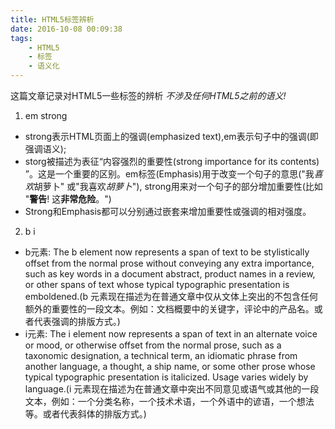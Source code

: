 ```yaml
---
title: HTML5标签辨析
date: 2016-10-08 00:09:38
tags:
	- HTML5
	- 标签
	- 语义化
---
```

这篇文章记录对HTML5一些标签的辨析
*不涉及任何HTML5之前的语义!*
1. em strong
 * strong表示HTML页面上的强调(emphasized text),em表示句子中的强调(即强调语义);
 * storg被描述为表征“内容强烈的重要性(strong importance for its contents) ”。这是一个重要的区别。em标签(Emphasis)用于改变一个句子的意思("我*喜欢*胡萝卜" 或"我喜欢*胡萝卜*"), strong用来对一个句子的部分增加重要性(比如 "**警告**! 这**非常危险**。")
 * Strong和Emphasis都可以分别通过嵌套来增加重要性或强调的相对强度。
2. b i
 * b元素:
 	The b element now represents a span of text to be stylistically offset from the normal prose without conveying any extra importance, such as key words in a document abstract, product names in a review, or other spans of text whose typical typographic presentation is emboldened.(b 元素现在描述为在普通文章中仅从文体上突出的不包含任何额外的重要性的一段文本。例如：文档概要中的关键字，评论中的产品名。或者代表强调的排版方式。)
 * i元素:
 	The i element now represents a span of text in an alternate voice or mood, or otherwise offset from the normal prose, such as a taxonomic designation, a technical term, an idiomatic phrase from another language, a thought, a ship name, or some other prose whose typical typographic presentation is italicized. Usage varies widely by language.(i 元素现在描述为在普通文章中突出不同意见或语气或其他的一段文本，例如：一个分类名称，一个技术术语，一个外语中的谚语，一个想法等。或者代表斜体的排版方式。)
